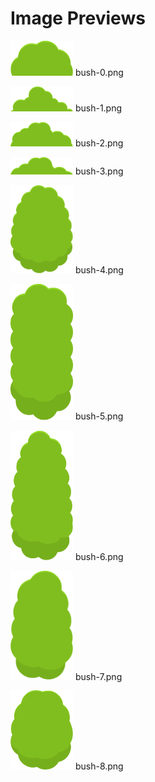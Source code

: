 # Image Previews

<img src="bush-0.png" style="max-width:100px;" /> bush-0.png<br>

<img src="bush-1.png" style="max-width:100px;" /> bush-1.png<br>

<img src="bush-2.png" style="max-width:100px;" /> bush-2.png<br>

<img src="bush-3.png" style="max-width:100px;" /> bush-3.png<br>

<img src="bush-4.png" style="max-width:100px;" /> bush-4.png<br>

<img src="bush-5.png" style="max-width:100px;" /> bush-5.png<br>

<img src="bush-6.png" style="max-width:100px;" /> bush-6.png<br>

<img src="bush-7.png" style="max-width:100px;" /> bush-7.png<br>

<img src="bush-8.png" style="max-width:100px;" /> bush-8.png<br>

